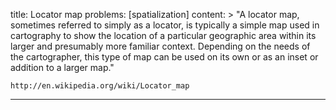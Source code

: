 title: Locator map
problems: [spatialization]
content: >
    "A locator map, sometimes referred to simply as a locator, is typically a simple map used in cartography to show the location of a particular geographic area within its larger and presumably more familiar context. Depending on the needs of the cartographer, this type of map can be used on its own or as an inset or addition to a larger map."
    
    http://en.wikipedia.org/wiki/Locator_map
---

